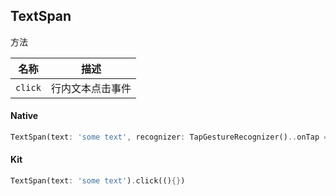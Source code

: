 ## TextSpan

方法

| 名称    | 描述             |
| ------- | ---------------- |
| `click` | 行内文本点击事件 |

#### Native

```dart
TextSpan(text: 'some text', recognizer: TapGestureRecognizer()..onTap = () {});
```

#### Kit

```dart
TextSpan(text: 'some text').click((){})
```
